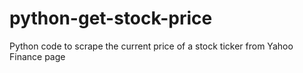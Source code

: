 # python-get-stock-price
Python code to scrape the current price of a stock ticker from Yahoo Finance page
